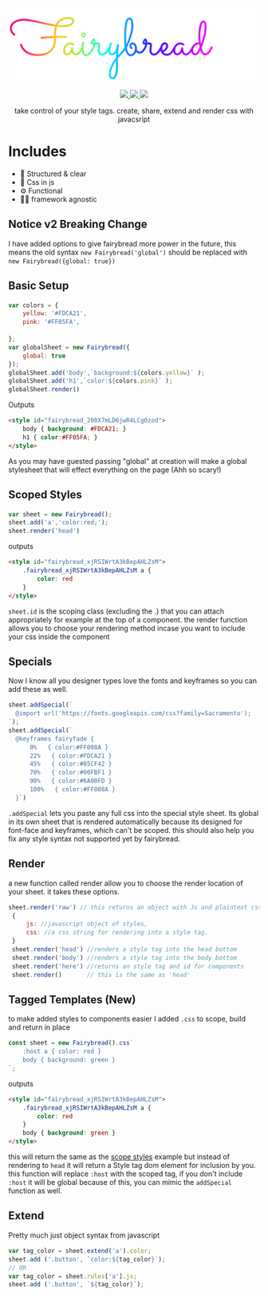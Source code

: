 <p align="center"><img src="docs/logo.svg" height="150px" ></img></p>
<p align="center">
  <a href="https://gitter.im/fairybread/Lobby">
  <img src="https://img.shields.io/badge/chat%20on-gitter-ff69b4.svg?style=flat-square" />
  </a>
  <a href="https://www.npmjs.com/package/fairybread">
    <img src="https://img.shields.io/npm/dm/fairybread.svg?style=flat-square" />
  </a>
    <img src="https://img.shields.io/packagist/l/doctrine/orm.svg?style=flat-square" />
  </p>
 <p align="center">
take control of your style tags. create, share, extend and render css with javacsript
</p>


# Includes
- 🏡 Structured & clear
- 🔮 Css in js
- ⚙️ Functional
- 🤷‍♀️ framework agnostic

## Notice v2 Breaking Change
I have added options to give fairybread more power in the future, this means the old syntax
`new Fairybread('global')` should be replaced with `new Fairybread({global: true})`

## Basic Setup
```js
var colors = {
    yellow: '#FDCA21',
    pink: '#FF05FA',

};
var globalSheet = new Fairybread({
    global: true
});
globalSheet.add('body',`background:${colors.yellow}` );
globalSheet.add('h1',`color:${colors.pink}` );
globalSheet.render()
```

Outputs
```html
<style id="fairybread_208X7mLD6jwR4LCgOzod">
    body { background: #FDCA21; }
    h1 { color:#FF05FA; }
</style>
```
As you may have guested passing "global" at creation will make a global stylesheet that will effect everything on the page (Ahh so scary!)

## Scoped Styles
```js
var sheet = new Fairybread();
sheet.add('a','color:red;');
sheet.render('head')
```

outputs
```html
<style id="fairybread_xjRSIWrtA3kBepAHLZsM">
    .fairybread_xjRSIWrtA3kBepAHLZsM a {
        color: red
    }
</style>
```
`sheet.id` is the scoping class (excluding the .) that you can attach appropriately for example at the top of a component. the render function allows you to choose your rendering method incase you want to include your css inside the component

## Specials
Now I know all you designer types love the fonts and keyframes so you can add these as well.
```js
sheet.addSpecial(`
  @import url('https://fonts.googleapis.com/css?family=Sacramento');
`);
sheet.addSpecial(`
  @keyframes fairyfade {
      0%   { color:#FF008A }
      22%   { color:#FDCA21 }
      45%   { color:#85CF42 }
      70%   { color:#00FBF1 }
      90%   { color:#6A00FD }
      100%   { color:#FF008A }
  }`)
```

`.addSpecial` lets you paste any full css into the special style sheet.
Its global in its own sheet that is rendered automatically because its designed for font-face and keyframes, which can't be scoped. this should also help you fix any style syntax not supported yet by fairybread.

## Render
a new function called render allow you to choose the render location of your sheet. it takes these options.

```js
sheet.render('raw') // this returns an object with Js and plaintext css
 {
     js: //javascript object of styles,
     css: //a css string for rendering into a style tag.
 }
 sheet.render('head') //renders a style tag into the head bottom
 sheet.render('body') //renders a style tag into the body bottom
 sheet.render('here') //returns an style tag and id for components
 sheet.render()       // this is the same as 'head'
```

## Tagged Templates (New)
to make added styles to components easier I added `.css` to scope, build and return in place

```js
const sheet = new Fairybread().css`
    :host a { color: red }
    body { background: green }
`;
```
outputs
```html
<style id="fairybread_xjRSIWrtA3kBepAHLZsM">
    .fairybread_xjRSIWrtA3kBepAHLZsM a {
        color: red
    }
    body { background: green }
</style>
```
this will return the same as the [scope styles](#scoped-styles) example but instead of rendering to `head`
it will return a Style tag dom element for inclusion by you.
this function will replace `:host` with the scoped tag, if you don't include `:host` it will be global
because of this, you can mimic the `addSpecial` function as well.

## Extend
Pretty much just object syntax from javascript
```js
var tag_color = sheet.extend('a').color;
sheet.add ('.button', `color:${tag_color}`);
// OR
var tag_color = sheet.rules['a'].js;
sheet.add ('.button', `${tag_color}`);
```